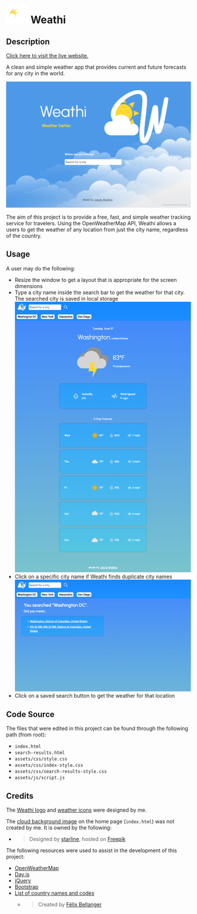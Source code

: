 # ![Weathi logo](./assets/images/logo/logo-small.png) Weathi


## Description

[Click here to visit the live website.](https://jacob-medina.github.io/weathi/)

A clean and simple weather app that provides current and future forecasts for any city in the world.

![Weathi home page preview](./assets/images/previews/home-page-preview.png)

The aim of this project is to provide a free, fast, and simple weather tracking service for travelers. Using the OpenWeatherMap API, Weathi allows a users to get the weather of any location from just the city name, regardless of the country.


## Usage

A user may do the following:
- Resize the window to get a layout that is appropriate for the screen dimensions
- Type a city name inside the search bar to get the weather for that city. The searched city is saved in local storage
![Search results preview](./assets/images/previews/search-results-page.png)
- Click on a specific city name if Weathi finds duplicate city names
![City clarify preview](./assets/images/previews/city-clarify-preview.png)
- Click on a saved search button to get the weather for that location


## Code Source

The files that were edited in this project can be found through the following path (from root):
- `index.html`
- `search-results.html`
- `assets/css/style.css`
- `assets/css/index-style.css`
- `assets/css/search-results-style.css`
- `assets/js/script.js`


## Credits

The [Weathi logo](./assets/images/logo/) and [weather icons](./assets/images/weather-icons/) were designed by me.

The [cloud background image](./assets/images/cloud-background.png) on the home page (`index.html`) was not created by me. It is owned by the following:
- > Designed by [starline](https://www.freepik.com/author/starline), hosted on [Freepik](https://www.freepik.com/free-vector/gorgeous-clouds-background-with-blue-sky-design_8562848.htm)

The following resources were used to assist in the development of this project:
- [OpenWeatherMap](https://openweathermap.org/)
- [Day.js](https://day.js.org/)
- [jQuery](https://jquery.com/)
- [Bootstrap](https://getbootstrap.com/)
- [List of country names and codes](https://gist.github.com/keeguon/2310008#file-countries-json)
  - > Created by [Félix Bellanger](https://gist.github.com/keeguon)